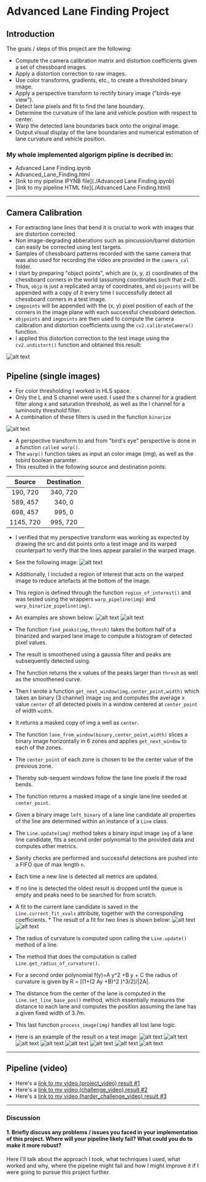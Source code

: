# Advanced Lane Finding Project

## Introduction
The goals / steps of this project are the following:

* Compute the camera calibration matrix and distortion coefficients given a set of chessboard images.
* Apply a distortion correction to raw images.
* Use color transforms, gradients, etc., to create a thresholded binary image.
* Apply a perspective transform to rectify binary image ("birds-eye view").
* Detect lane pixels and fit to find the lane boundary.
* Determine the curvature of the lane and vehicle position with respect to center.
* Warp the detected lane boundaries back onto the original image.
* Output visual display of the lane boundaries and numerical estimation of lane curvature and vehicle position.

[//]: # (Image References)

[image1]: ./output_images/step0.JPG "Undistorted"

[image2]: ./output_images/step1.JPG "Threshold"
[image3]: ./output_images/step2.JPG "Image ROI"
[image4]: ./output_images/step3.JPG "Unwraped ROI lane1"
[image5]: ./output_images/step4.JPG "Unwraped ROI lane2"
[image6]: ./output_images/step5.JPG "left and right lanes"
[image7]: ./output_images/step6.JPG "detect lane "

[image8]: ./output_images/test_results/detected_lane_straight_lines1.jpg "result1"
[image9]: ./output_images/test_results/detected_lane_straight_lines2.jpg "result2"
[image10]: ./output_images/test_results/detected_lane_test1.jpg "result3"
[image11]: ./output_images/test_results/detected_lane_test2.jpg "result4"
[image12]: ./output_images/test_results/detected_lane_test3.jpg "result5"
[image13]: ./output_images/test_results/detected_lane_test4.jpg "result6"
[image14]: ./output_images/test_results/detected_lane_test5.jpg "result7"
[image15]: ./output_images/test_results/detected_lane_test6.jpg "result8"

[video1]: ./output_images/test_results/detected_lane_project_video.mp4 "Video1"
[video2]: ./output_images/test_results/detected_lane_challenge_video.mp4 "Video2"
[video3]: ./output_images/test_results/detected_lane_harder_challenge_video.mp4 "Video3"

### My whole implemented algorigm pipline is decribed in:
* Advanced Lane Finding.ipynb
* Advanced_Lane_Finding.html
* [link to my pipeline IPYNB file](./Advanced Lane Finding.ipynb)
* [link to my pipeline HTML file](./Advanced Lane Finding.html)
---

## Camera Calibration

* For extracting lane lines that bend it is crucial to work with images that are distortion corrected. 
* Non image-degrading abberations such as pincussion/barrel distortion can easily be corrected using test targets. 
* Samples of chessboard patterns recorded with the same camera that was also used for recording the video are provided in the `camera_cal` folder. 
* I start by preparing "object points", which are (x, y, z) coordinates of the chessboard corners in the world (assuming coordinates such that z=0). 
* Thus, `objp` is just a replicated array of coordinates, and `objpoints` will be appended with a copy of it every time I successfully detect all chessboard corners in a test image. 
* `imgpoints` will be appended with the (x, y) pixel position of each of the corners in the image plane with each successful chessboard detection.
* `objpoints` and `imgpoints` are then used to compute the camera calibration and distortion coefficients using the `cv2.calibrateCamera()` function. 
* I applied this distortion correction to the test image using the `cv2.undistort()` function and obtained this result: 

![alt text][image1]

## Pipeline (single images)

* For color thresholding I worked in HLS space. 
* Only the L and S channel were used. I used the s channel for a gradient filter along x and saturation threshold, as well as the l channel for a luminosity threshold filter. 
* A combination of these filters is used in the function `binarize` 

![alt text][image2]

* A perspective transform to and from "bird's eye" perspective is done in a function `called warp()`. 
* The `warp()` function takes as input an color image (img), as well as the tobird boolean paramter. 
* This resulted in the following source and destination points:

| Source        | Destination   | 
|:-------------:|:-------------:| 
| 190, 720      | 340, 720      | 
| 589, 457      | 340, 0        |
| 698, 457      | 995, 0        |
| 1145, 720     | 995, 720      |

* I verified that my perspective transform was working as expected by drawing the src and dst points onto a test image and its warped counterpart to verify that the lines appear parallel in the warped image. 
* See the following image: 
![alt text][image3]

* Additionally, I included a region of interest that acts on the warped image to reduce artefacts at the bottom of the image.
* This region is defined through the function `region_of_interest()` and was tested using the wrappers `warp_pipeline(img)` and `warp_binarize_pipeline(img)`.
* An examples are shown below: 
![alt text][image4]
![alt text][image5]

* The function `find_peaks(img,thresh)` takes the bottom half of a binarized and warped lane image to compute a histogram of detected pixel values. 
* The result is smoothened using a gaussia filter and peaks are subsequently detected using. 
* The function returns the x values of the peaks larger than `thresh` as well as the smoothened curve.
* Then I wrote a function `get_next_window(img,center_point,width)` which takes an binary (3 channel) image `img` and computes the average x value `center` of all detected pixels in a window centered at `center_point` of width `width`. 
* It returns a masked copy of img a well as `center`.
* The function `lane_from_window(binary,center_point,width)` slices a binary image horizontally in 6 zones and applies `get_next_window` to each of the zones. 
* The `center_point` of each zone is chosen to be the center value of the previous zone. 
* Thereby sub-sequent windows follow the lane line pixels if the road bends. 
* The function returns a masked image of a single lane line seeded at `center_point`. 
* Given a binary image `left_binary` of a lane line candidate all properties of the line are determined within an instance of a `Line` class.

* The `Line.update(img)` method takes a binary input image `img` of a lane line candidate, fits a second order polynomial to the provided data and computes other metrics. 
* Sanity checks are performed and successful detections are pushed into a FIFO que of max length `n`. 
* Each time a new line is detected all metrics are updated. 
* If no line is detected the oldest result is dropped until the queue is empty and peaks need to be searched for from scratch.
* A fit to the current lane candidate is saved in the `Line.current_fit_xvals` attribute, together with the corresponding coefficients. * The result of a fit for two lines is shown below:
![alt text][image6]
![alt text][image7]

* The radius of curvature is computed upon calling the `Line.update()` method of a line. 
* The method that does the computation is called `Line.get_radius_of_curvature()`.
* For a second order polynomial f(y)=A y^2 +B y + C the radius of curvature is given by R = [(1+(2 Ay +B)^2 )^3/2]/|2A|.
* The distance from the center of the lane is computed in the `Line.set_line_base_pos()` method, which essentially measures the distance to each lane and computes the position assuming the lane has a given fixed width of 3.7m.
* This last function `process_image(img)` handles all lost lane logic. 
* Here is an example of the result on a test image:
![alt text][image8]
![alt text][image9]
![alt text][image10]
![alt text][image11]
![alt text][image12]
![alt text][image13]
![alt text][image14]
![alt text][image15]

---

## Pipeline (video)

* Here's a [link to my video (project_video) result #1](./output_images/test_results/detected_lane_project_video.mp4)
* Here's a [link to my video (challenge_video) result #2](./output_images/test_results/detected_lane_challenge_video.mp4)
* Here's a [link to my video (harder_challenge_video) result #3](./output_images/test_results/detected_lane_harder_challenge_video.mp4)

---

### Discussion

#### 1. Briefly discuss any problems / issues you faced in your implementation of this project.  Where will your pipeline likely fail?  What could you do to make it more robust?

Here I'll talk about the approach I took, what techniques I used, what worked and why, where the pipeline might fail and how I might improve it if I were going to pursue this project further.  

